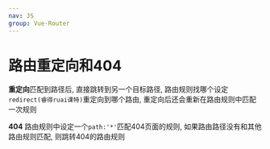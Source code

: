 ```yaml
---
nav: JS
group: Vue-Router
---
```

# 路由重定向和404

**重定向**匹配到路径后, 直接跳转到另一个目标路径, 路由规则找哪个设定`redirect(睿得ruai课特)`重定向到哪个路由, 重定向后还会重新在路由规则中匹配一次规则

**404** 路由规则中设定一个`path:'*'`匹配404页面的规则, 如果路由路径没有和其他路由规则匹配, 则跳转404的路由规则
